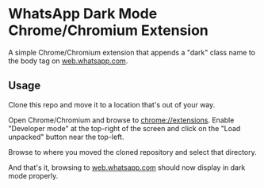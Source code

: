 # WhatsApp Dark Mode Chrome/Chromium Extension

A simple Chrome/Chromium extension that appends a "dark" class name to the body tag on [web.whatsapp.com](https://web.whatsapp.com/).

## Usage

Clone this repo and move it to a location that's out of your way.

Open Chrome/Chromium and browse to [chrome://extensions](chrome://extensions). Enable "Developer mode" at the top-right of the screen and click on the "Load unpacked" button near the top-left.

Browse to where you moved the cloned repository and select that directory.

And that's it, browsing to [web.whatsapp.com](https://web.whatsapp.com/) should now display in dark mode properly.
